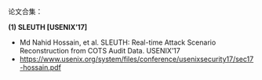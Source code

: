 
论文合集：

**(1) SLEUTH [USENIX’17]**
- Md Nahid Hossain, et al. SLEUTH: Real-time Attack Scenario Reconstruction from COTS Audit Data. USENIX’17
- https://www.usenix.org/system/files/conference/usenixsecurity17/sec17-hossain.pdf

